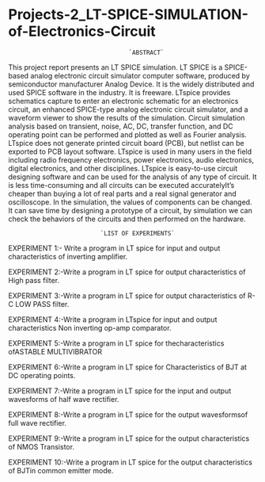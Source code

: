# Projects-2_LT-SPICE-SIMULATION-of-Electronics-Circuit
                                      `ABSTRACT`
This project report presents an LT SPICE simulation. LT SPICE is a SPICE-based analog
electronic circuit simulator computer software, produced by semiconductor manufacturer 
Analog Device. It is the widely distributed and used SPICE software in the industry. It is 
freeware.
LTspice provides schematics capture to enter an electronic schematic for an electronics 
circuit, an enhanced SPICE-type analog electronic circuit simulator, and a waveform viewer to 
show the results of the simulation. Circuit simulation analysis based on transient, noise, AC, 
DC, transfer function, and DC operating point can be performed and plotted as well as Fourier 
analysis.
LTspice does not generate printed circuit board (PCB), but netlist can be exported to PCB 
layout software.
LTspice is used in many users in the field including radio frequency electronics, power 
electronics, audio electronics, digital electronics, and other disciplines.
LTspice is easy-to-use circuit designing software and can be used for the analysis of any type of 
circuit. It is less time-consuming and all circuits can be executed accuratelyIt’s cheaper than 
buying a lot of real parts and a real signal generator and oscilloscope. 
In the simulation, the values of components can be changed. It can save time by designing a 
prototype of a circuit, by simulation we can check the behaviors of the circuits and then 
performed on the hardware.

                              `LIST OF EXPERIMENTS`

EXPERIMENT 1:- Write a program in LT spice for input and output characteristics of inverting 
amplifier.

EXPERIMENT 2:-Write a program in LT spice for output characteristics of High pass filter.

EXPERIMENT 3:-Write a program in LT spice for output characteristics of R-C LOW PASS filter.

EXPERIMENT 4:-Write a program in LTspice for input and output characteristics Non inverting
op-amp comparator.

EXPERIMENT 5:-Write a program in LT spice for thecharacteristics ofASTABLE MULTIVIBRATOR

EXPERIMENT 6:-Write a program in LT spice for Characteristics of BJT at DC operating points.

EXPERIMENT 7:-Write a program in LT spice for the input and output wavesforms of half wave rectifier.

EXPERIMENT 8:-Write a program in LT spice for the output wavesformsof full wave rectifier.

EXPERIMENT 9:-Write a program in LT spice for the output characteristics of NMOS Transistor.

EXPERIMENT 10:-Write a program in LT spice for the output characteristics of BJTin common emitter 
mode.


